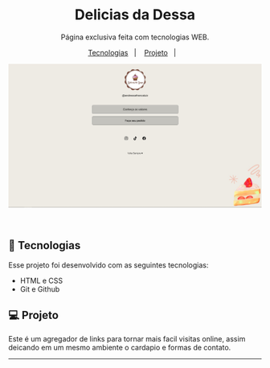 <h1 align="center"> Delicias da Dessa </h1>

<p align="center">
Página exclusiva feita com tecnologias WEB.
</p>

<p align="center">
  <a href="#-tecnologias">Tecnologias</a>&nbsp;&nbsp;&nbsp;|&nbsp;&nbsp;&nbsp;
  <a href="#-projeto">Projeto</a>&nbsp;&nbsp;&nbsp;|&nbsp;&nbsp;&nbsp;
</p>

<p align="center">
  <img alt="Delicias da Dessa" src="./assets/preview.jpeg">
</p>

<br>

## 🚀 Tecnologias

Esse projeto foi desenvolvido com as seguintes tecnologias:

- HTML e CSS
- Git e Github

## 💻 Projeto

Este é um agregador de links para tornar mais facil visitas online, assim deicando em um mesmo ambiente o cardapio e formas de contato.

---
